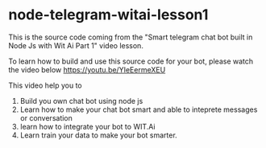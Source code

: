 # node-telegram-witai-lesson1
This is the source code coming from the "Smart telegram chat bot built in Node Js with Wit Ai Part 1" video lesson.

To learn how to build and use this source code for your bot, please watch the video below
https://youtu.be/YIeEermeXEU

This video help you to
1. Build you own chat bot using node js
2. Learn how to make your chat bot smart and able to inteprete messages or conversation
3. learn how to integrate your bot to WIT.Ai
4. Learn train your data to make your bot smarter.

